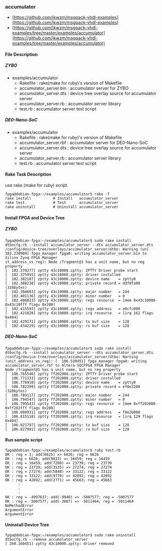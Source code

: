 ### accumulator

- [https://github.com/ikwzm/msgpack-vhdl-examples](https://github.com/ikwzm/msgpack-vhdl-examples)
- [https://github.com/ikwzm/msgpack-vhdl-examples/tree/master/examples/accumulator](https://github.com/ikwzm/msgpack-vhdl-examples/tree/master/examples/accumulator)

#### File Description

##### ZYBO

 * examples/accumulator
   + Rakefile                : rake(make for ruby)'s version of Makefile
   + accumulator_server.bin  : accumulator server for ZYBO
   + accumulator_server.dts  : device tree overlay source for accumulator server
   + accumulator_server.rb   : accumulator server library
   + test.rb                 : accumulator server test script

##### DE0-Nano-SoC

 * examples/accumulator
   + Rakefile                : rake(make for ruby)'s version of Makefile
   + accumulator_server.rbf  : accumulator server for DE0-Nano-SoC
   + accumulator_server.dts  : device tree overlay source for accumulator server
   + accumulator_server.rb   : accumulator server library
   + test.rb                 : accumulator server test script

#### Rake Task Description

use rake (make for ruby) script.

```
fpga@debian-fpga:~/examples/accumulator$ rake -T
rake install          # Install   accumulator_server
rake test             # Test      accumulator_server
rake uninstall        # Uninstall accumulator_server
```

#### Install FPGA and Device Tree

##### ZYBO

```
fpga@debian-fpga:~/examples/accumulator$ sudo rake install
dtbocfg.rb --install accumulator_server --dts accumulator_server.dts
/config/device-tree/overlays/accumulator_server/dtbo: Warning (un[  102.230909] fpga_manager fpga0: writing accumulator_server.bin to Xilinx Zynq FPGA Manager
it_address_vs_reg): Node /fragment@1 has a unit name, but no reg property
[  102.370277] zptty 43c10000.zptty: ZPTTY Driver probe start
[  102.375955] zptty 43c10000.zptty: driver installed
[  102.382187] zptty 43c10000.zptty: device name    = zptty0
[  102.388238] zptty 43c10000.zptty: private record = ddf8fa00 (328bytes)
[  102.394683] zptty 43c10000.zptty: major number   = 244
[  102.401136] zptty 43c10000.zptty: minor number   = 0
[  102.406023] zptty 43c10000.zptty: regs resource  = [mem 0x43c10000-0x43c10fff flags 0x200]
[  102.415593] zptty 43c10000.zptty: regs address   = e0cfc000
[  102.421828] zptty 43c10000.zptty: irq resource   = [irq 162 flags 0x404]
[  102.429171] zptty 43c10000.zptty: tx buf size    = 128
[  102.434229] zptty 43c10000.zptty: rx buf size    = 128
```

##### DE0-Nano-SoC

```
fpga@debian-fpga:~/examples/accumulator$ sudo rake install
dtbocfg.rb --install accumulator_server --dts accumulator_server.dts
/config/device-tree/overlays/accumulator_server/dtbo: Warning (unit_address_vs_reg): [  106.530451] fpga_manager fpga0: writing accumulator_server.rbf to Altera SOCFPGA FPGA Manager
Node /fragment@1 has a unit name, but no reg property
[  106.765546] zptty ff202000.zptty: ZPTTY Driver probe start
[  106.771333] zptty ff202000.zptty: driver installed
[  106.776910] zptty ff202000.zptty: device name    = zptty0
[  106.782299] zptty ff202000.zptty: private record = ef0e3200 (328bytes)
[  106.789117] zptty ff202000.zptty: major number   = 244
[  106.794547] zptty ff202000.zptty: minor number   = 0
[  106.799543] zptty ff202000.zptty: regs resource  = [mem 0xff202000-0xff202fff flags 0x200]
[  106.808931] zptty ff202000.zptty: regs address   = f0e2b000
[  106.815118] zptty ff202000.zptty: irq resource   = [irq 129 flags 0x404]
[  106.821797] zptty ff202000.zptty: tx buf size    = 128
[  106.827981] zptty ff202000.zptty: rx buf size    = 128
```

#### Run sample script

```
fpga@debian-fpga:~/examples/accumulator$ ruby test.rb
OK : reg = 1; add(6625) => 6626; reg = 6626
OK : reg = 6626; add(9833) => 16459; reg = 16459
OK : reg = 16459; add(7280) => 23739; reg = 23739
OK : reg = 23739; add(3535) => 27274; reg = 27274
OK : reg = 27274; add(5848) => 33122; reg = 33122
OK : reg = 33122; add(9770) => 42892; reg = 42892
OK : reg = 42892; add(2771) => 45663; reg = 45663
      :
      :
      :
OK : reg = -4997637; add(-9940) => -5007577; reg = -5007577
OK : reg = -5007577; add(-3887) => -5011464; reg = -5011464
NoMethodError
ArgumentError
ArgumentError
```

#### Uninstall Device Tree

```
fpga@debian-fpga:~/examples/accumulator$ sudo rake uninstall
dtbocfg.rb --remove accumulator_server
[ 260.160451] zptty 43c10000.zptty: driver removed
```


